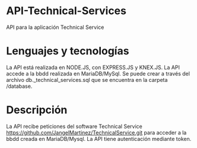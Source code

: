 # API-Technical-Services
API para la aplicación Technical Service

# Lenguajes y tecnologías
La API está realizada en NODE.JS, con EXPRESS.JS y KNEX.JS.
La API accede a la bbdd realizada en MariaDB/MySql. Se puede crear a través del archivo db._technical_services.sql que se encuentra en la carpeta /database.

# Descripción
La API recibe peticiones del software Technical Service https://github.com/JangelMartinez/TechnicalService.git para acceder a la bbdd creada en MariaDB/Mysql.
La API tiene autenticación mediante token.
